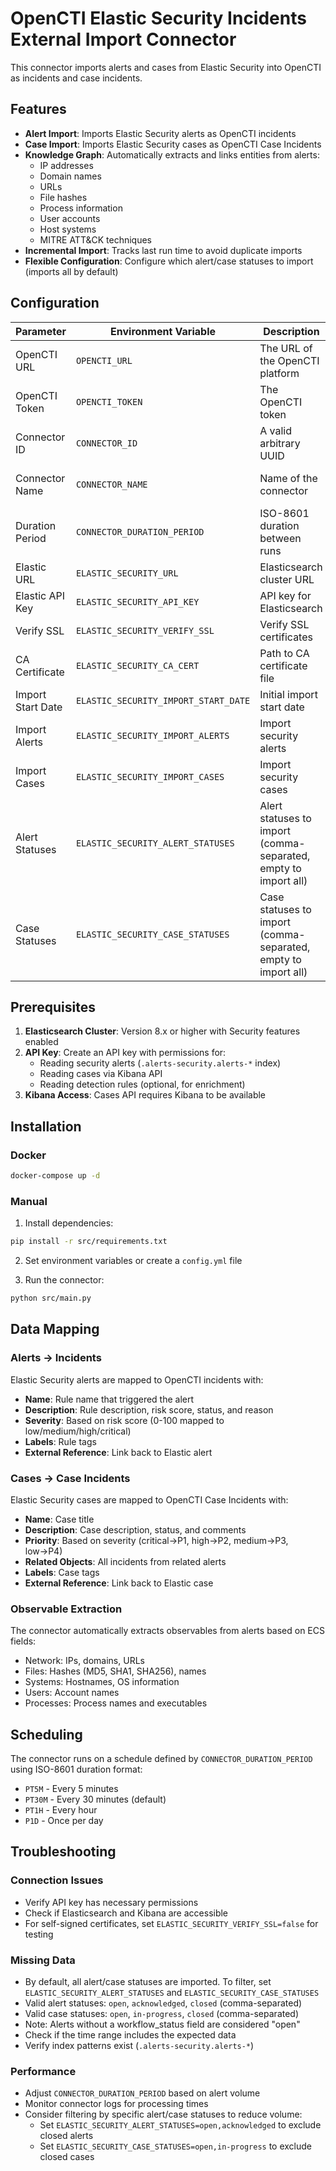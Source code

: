 # OpenCTI Elastic Security Incidents External Import Connector

This connector imports alerts and cases from Elastic Security into OpenCTI as incidents and case incidents.

## Features

- **Alert Import**: Imports Elastic Security alerts as OpenCTI incidents
- **Case Import**: Imports Elastic Security cases as OpenCTI Case Incidents
- **Knowledge Graph**: Automatically extracts and links entities from alerts:
  - IP addresses
  - Domain names
  - URLs
  - File hashes
  - Process information
  - User accounts
  - Host systems
  - MITRE ATT&CK techniques
- **Incremental Import**: Tracks last run time to avoid duplicate imports
- **Flexible Configuration**: Configure which alert/case statuses to import (imports all by default)

## Configuration

| Parameter         | Environment Variable                 | Description                                                     | Default                    |
|-------------------|--------------------------------------|-----------------------------------------------------------------|----------------------------|
| OpenCTI URL       | `OPENCTI_URL`                        | The URL of the OpenCTI platform                                 | -                          |
| OpenCTI Token     | `OPENCTI_TOKEN`                      | The OpenCTI token                                               | -                          |
| Connector ID      | `CONNECTOR_ID`                       | A valid arbitrary UUID                                          | -                          |
| Connector Name    | `CONNECTOR_NAME`                     | Name of the connector                                           | Elastic Security Incidents |
| Duration Period   | `CONNECTOR_DURATION_PERIOD`          | ISO-8601 duration between runs                                  | PT30M                      |
| Elastic URL       | `ELASTIC_SECURITY_URL`               | Elasticsearch cluster URL                                       | -                          |
| Elastic API Key   | `ELASTIC_SECURITY_API_KEY`           | API key for Elasticsearch                                       | -                          |
| Verify SSL        | `ELASTIC_SECURITY_VERIFY_SSL`        | Verify SSL certificates                                         | true                       |
| CA Certificate    | `ELASTIC_SECURITY_CA_CERT`           | Path to CA certificate file                                     | -                          |
| Import Start Date | `ELASTIC_SECURITY_IMPORT_START_DATE` | Initial import start date                                       | 7 days ago                 |
| Import Alerts     | `ELASTIC_SECURITY_IMPORT_ALERTS`     | Import security alerts                                          | true                       |
| Import Cases      | `ELASTIC_SECURITY_IMPORT_CASES`      | Import security cases                                           | true                       |
| Alert Statuses    | `ELASTIC_SECURITY_ALERT_STATUSES`    | Alert statuses to import (comma-separated, empty to import all) | (empty - imports all)      |
| Case Statuses     | `ELASTIC_SECURITY_CASE_STATUSES`     | Case statuses to import (comma-separated, empty to import all)  | (empty - imports all)      |

## Prerequisites

1. **Elasticsearch Cluster**: Version 8.x or higher with Security features enabled
2. **API Key**: Create an API key with permissions for:
   - Reading security alerts (`.alerts-security.alerts-*` index)
   - Reading cases via Kibana API
   - Reading detection rules (optional, for enrichment)
3. **Kibana Access**: Cases API requires Kibana to be available

## Installation

### Docker

```bash
docker-compose up -d
```

### Manual

1. Install dependencies:
```bash
pip install -r src/requirements.txt
```

2. Set environment variables or create a `config.yml` file

3. Run the connector:
```bash
python src/main.py
```

## Data Mapping

### Alerts → Incidents

Elastic Security alerts are mapped to OpenCTI incidents with:
- **Name**: Rule name that triggered the alert
- **Description**: Rule description, risk score, status, and reason
- **Severity**: Based on risk score (0-100 mapped to low/medium/high/critical)
- **Labels**: Rule tags
- **External Reference**: Link back to Elastic alert

### Cases → Case Incidents

Elastic Security cases are mapped to OpenCTI Case Incidents with:
- **Name**: Case title
- **Description**: Case description, status, and comments
- **Priority**: Based on severity (critical→P1, high→P2, medium→P3, low→P4)
- **Related Objects**: All incidents from related alerts
- **Labels**: Case tags
- **External Reference**: Link back to Elastic case

### Observable Extraction

The connector automatically extracts observables from alerts based on ECS fields:
- Network: IPs, domains, URLs
- Files: Hashes (MD5, SHA1, SHA256), names
- Systems: Hostnames, OS information
- Users: Account names
- Processes: Process names and executables

## Scheduling

The connector runs on a schedule defined by `CONNECTOR_DURATION_PERIOD` using ISO-8601 duration format:
- `PT5M` - Every 5 minutes
- `PT30M` - Every 30 minutes (default)
- `PT1H` - Every hour
- `P1D` - Once per day

## Troubleshooting

### Connection Issues
- Verify API key has necessary permissions
- Check if Elasticsearch and Kibana are accessible
- For self-signed certificates, set `ELASTIC_SECURITY_VERIFY_SSL=false` for testing

### Missing Data
- By default, all alert/case statuses are imported. To filter, set `ELASTIC_SECURITY_ALERT_STATUSES` and `ELASTIC_SECURITY_CASE_STATUSES`
- Valid alert statuses: `open`, `acknowledged`, `closed` (comma-separated)
- Valid case statuses: `open`, `in-progress`, `closed` (comma-separated)
- Note: Alerts without a workflow_status field are considered "open"
- Check if the time range includes the expected data
- Verify index patterns exist (`.alerts-security.alerts-*`)

### Performance
- Adjust `CONNECTOR_DURATION_PERIOD` based on alert volume
- Monitor connector logs for processing times
- Consider filtering by specific alert/case statuses to reduce volume:
  - Set `ELASTIC_SECURITY_ALERT_STATUSES=open,acknowledged` to exclude closed alerts
  - Set `ELASTIC_SECURITY_CASE_STATUSES=open,in-progress` to exclude closed cases
